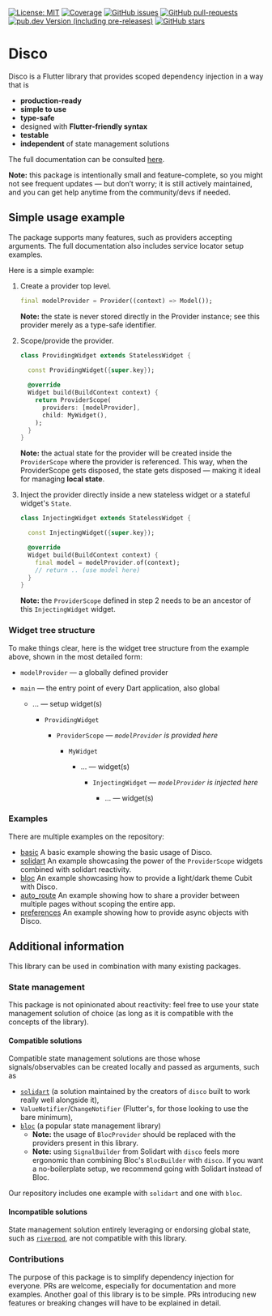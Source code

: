 [![License: MIT](https://img.shields.io/badge/license-MIT-purple.svg)](https://opensource.org/licenses/MIT)
[![Coverage](https://codecov.io/gh/our-creativity/disco/graph/badge.svg?token=Z19R32RJ22)](https://codecov.io/gh/our-creativity/disco)
[![GitHub issues](https://img.shields.io/github/issues/our-creativity/disco)](https://github.com/our-creativity/disco/issues/)
[![GitHub pull-requests](https://img.shields.io/github/issues-pr/our-creativity/disco.svg)](https://gitHub.com/our-creativity/disco/pull/)
[![pub.dev Version (including pre-releases)](https://img.shields.io/pub/v/disco?include_prereleases)](https://pub.dev/packages/disco)
[![GitHub stars](https://img.shields.io/github/stars/our-creativity/disco)](https://gitHub.com/our-creativity/disco/stargazers/)

# Disco

Disco is a Flutter library that provides scoped dependency injection in a way that is
- **production-ready**
- **simple to use**
- **type-safe**
- designed with **Flutter-friendly syntax**
- **testable**
- **independent** of state management solutions

The full documentation can be consulted [here](https://disco.mariuti.com).

**Note:** this package is intentionally small and feature-complete, so you might not see frequent updates — but don’t worry; it is still actively maintained, and you can get help anytime from the community/devs if needed.

## Simple usage example

The package supports many features, such as providers accepting arguments. The full documentation also includes service locator setup examples.

Here is a simple example:

1. Create a provider top level.

    ```dart
    final modelProvider = Provider((context) => Model());
    ```

    **Note:** the state is never stored directly in the Provider instance; see this provider merely as a type-safe identifier.

2. Scope/provide the provider.

    ```dart
    class ProvidingWidget extends StatelessWidget {
      
      const ProvidingWidget({super.key});

      @override
      Widget build(BuildContext context) {
        return ProviderScope(
          providers: [modelProvider],
          child: MyWidget(),
        );
      }
    }
    ```

    **Note:** the actual state for the provider will be created inside the `ProviderScope` where the provider is referenced.
    This way, when the ProviderScope gets disposed, the state gets disposed — making it ideal for managing **local state**.

3. Inject the provider directly inside a new stateless widget or a stateful widget's `State`.

    ```dart
    class InjectingWidget extends StatelessWidget {

      const InjectingWidget({super.key});

      @override
      Widget build(BuildContext context) {
        final model = modelProvider.of(context);
        // return .. (use model here)
      }
    }
    ```

    **Note:** the `ProviderScope` defined in step 2 needs to be an ancestor of this `InjectingWidget` widget.

### Widget tree structure

To make things clear, here is the widget tree structure from the example above, shown in the most detailed form:

* `modelProvider` — a globally defined provider

* `main` — the entry point of every Dart application, also global

  * ... — setup widget(s)

    * `ProvidingWidget`

      * `ProviderScope` — *`modelProvider` is provided here*

        * `MyWidget`

          * ... — widget(s)

            * `InjectingWidget` — *`modelProvider` is injected here*

              * ... — widget(s)

### Examples

There are multiple examples on the repository:

- [basic](https://disco.mariuti.com/examples/basic/) A basic example showing the basic usage of Disco.
- [solidart](https://disco.mariuti.com/examples/solidart/) An example showcasing the power of the `ProviderScope` widgets combined with solidart reactivity.
- [bloc](https://disco.mariuti.com/examples/bloc/) An example showcasing how to provide a light/dark theme Cubit with Disco.
- [auto_route](https://disco.mariuti.com/examples/auto-route/) An example showing how to share a provider between multiple pages without scoping the entire app.
- [preferences](https://disco.mariuti.com/examples/preferences/) An example showing how to provide async objects with Disco.

## Additional information

This library can be used in combination with many existing packages.

### State management

This package is not opinionated about reactivity: feel free to use your
state management solution of choice (as long as it is compatible with the
concepts of the library).

#### Compatible solutions

Compatible state management solutions are those whose signals/observables can be created locally and passed as arguments, such as
- [`solidart`](https://pub.dev/packages/flutter_solidart) (a solution maintained by the creators of `disco` built to work really well alongside it),
- `ValueNotifier`/`ChangeNotifier` (Flutter's, for those looking to use the bare minimum),
- [`bloc`](https://pub.dev/packages/flutter_bloc) (a popular state management library)
  - **Note:** the usage of `BlocProvider` should be replaced with the providers present in this library.
  - **Note:** using `SignalBuilder` from Solidart with `disco` feels more ergonomic than combining Bloc's `BlocBuilder` with `disco`. If you want a no-boilerplate setup, we recommend going with Solidart instead of Bloc.

Our repository includes one example with `solidart` and one with `bloc`.

#### Incompatible solutions

State management solution entirely leveraging or endorsing global state, such as [`riverpod`](https://pub.dev/packages/riverpod), are not compatible with this library.

### Contributions

The purpose of this package is to simplify dependency injection for everyone.
PRs are welcome, especially for documentation and more examples.
Another goal of this library is to be simple.
PRs introducing new features or breaking changes will have to be explained in detail.
